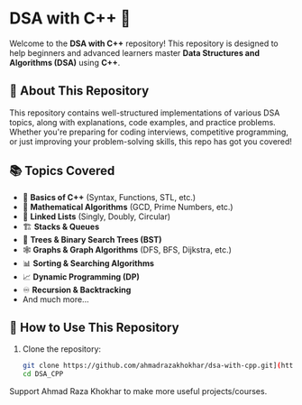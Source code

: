# DSA with C++ 🚀  
Welcome to the **DSA with C++** repository! This repository is designed to help beginners and advanced learners master **Data Structures and Algorithms (DSA)** using **C++**.  

## 📌 About This Repository  
This repository contains well-structured implementations of various DSA topics, along with explanations, code examples, and practice problems. Whether you're preparing for coding interviews, competitive programming, or just improving your problem-solving skills, this repo has got you covered!  

## 📚 Topics Covered  
- 📖 **Basics of C++** (Syntax, Functions, STL, etc.)  
- 🧮 **Mathematical Algorithms** (GCD, Prime Numbers, etc.)  
- 🔗 **Linked Lists** (Singly, Doubly, Circular)  
- 🏗 **Stacks & Queues**  
- 🌲 **Trees & Binary Search Trees (BST)**  
- 🕸 **Graphs & Graph Algorithms** (DFS, BFS, Dijkstra, etc.)  
- 📊 **Sorting & Searching Algorithms**  
- 📈 **Dynamic Programming (DP)**  
- ♾ **Recursion & Backtracking**  
- And much more...  

## 🚀 How to Use This Repository  
1. Clone the repository:  
   ```bash
   git clone https://github.com/ahmadrazakhokhar/dsa-with-cpp.git](https://github.com/AhmadRazaKhokhar1/DSA_CPP.git
   cd DSA_CPP

Support Ahmad Raza Khokhar to make more useful projects/courses.
